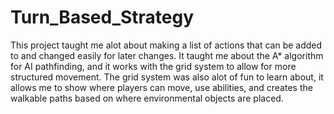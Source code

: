 # Turn_Based_Strategy
This project taught me alot about making a list of actions that can be added to and changed easily for later changes.
It taught me about the A* algorithm for AI pathfinding, and it works with the grid system to allow for more structured movement.
The grid system was also alot of fun to learn about, it allows me to show where players can move, use abilities,
and creates the walkable paths based on where environmental objects are placed.
